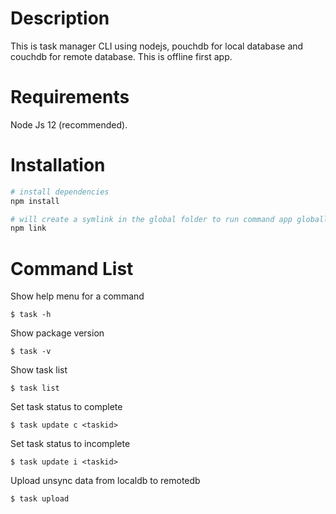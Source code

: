 # Description

This is task manager CLI using nodejs, pouchdb for local database and couchdb for remote database. This is offline first app.

# Requirements

Node Js 12 (recommended).

# Installation

``` bash
# install dependencies
npm install

# will create a symlink in the global folder to run command app globally
npm link
```

# Command List

Show help menu for a command
```
$ task -h
```

Show package version
```
$ task -v
```

Show task list
```
$ task list
```

Set task status to complete
```
$ task update c <taskid>
```

Set task status to incomplete
```
$ task update i <taskid>
```

Upload unsync data from localdb to remotedb
```
$ task upload
```
